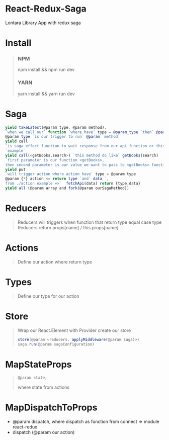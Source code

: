 # React-Redux-Saga
Lontara Library App with redux saga

# Install
> ### NPM
> npm install && npm run dev
> ### YARN
> yarn install && yarn run dev

# Saga
```javascript
yield takeLatest(@param type, @param method),
`when we call our` function `where have` type = @param_type `then` @param_method `will render` 
@param type `is our trigger to run` @param `method`
yield call
`is saga effect function to wait response from our api function or this is javascript Promise`
`example`
yield call(<getBooks,search>) `this method do like` getBooks(search)
`first parameter is our function <getBooks>, 
then second parameter is our value we want to pass to <getBooks> function <search>`
yield put
`will trigger action where action have` type = @param type
@param {*} action <= return type `and` data `,
from ./action example =>`  fetchApi(data) return {type,data}
yield all (@param array and fork(@param ourSagaMethod))
```
# Reducers
> Reducers will triggers when function that return type equal case type
> Reducers return props[name] / this.props[name]
 
# Actions
> Define our action where return type

# Types
> Define our type for our action

# Store
> Wrap our React.Element with Provider
> create our store
> ```javascript 
> store(@param <reducers, applyMiddleware(@param saga)>)
> saga.run(@param sagaConfiguration)
> ```
 
# MapStateProps
> ```javascript
> @param state, 
> ```
> where state from actions
# MapDispatchToProps
* @param dispatch, where dispatch as function from connect => module react-redux
* dispatch (@param our action)
